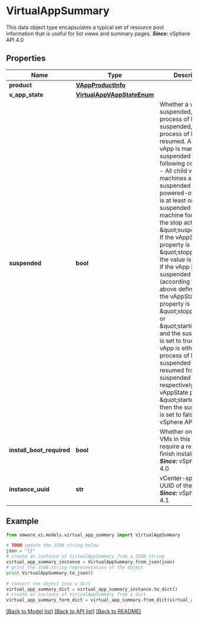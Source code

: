 # VirtualAppSummary

This data object type encapsulates a typical set of resource pool information that is useful for list views and summary pages.  ***Since:*** vSphere API 4.0 

## Properties
Name | Type | Description | Notes
------------ | ------------- | ------------- | -------------
**product** | [**VAppProductInfo**](VAppProductInfo.md) |  | [optional] 
**v_app_state** | [**VirtualAppVAppStateEnum**](VirtualAppVAppStateEnum.md) |  | [optional] 
**suspended** | **bool** | Whether a vApp is suspended, in the process of being suspended, or in the process of being resumed.  A stopped vApp is marked as suspended under the following conditions: - All child virtual machines are either suspended or powered-off. - There is at least one suspended virtual machine for which the   stop action is not \&quot;suspend\&quot;.    If the vAppState property is \&quot;stopped\&quot;, the value is set to true if the vApp is suspended (according the the above definition).  If the vAppState property is \&quot;stopping\&quot; or \&quot;starting\&quot; and the suspend flag is set to true, then the vApp is either in the process of being suspended or resumed from a suspended state, respectively.  If the vAppState property is \&quot;started\&quot;, then the suspend flag is set to false.  ***Since:*** vSphere API 4.1  | [optional] 
**install_boot_required** | **bool** | Whether one or more VMs in this vApp require a reboot to finish installation.  ***Since:*** vSphere API 4.0  | [optional] 
**instance_uuid** | **str** | vCenter-specific UUID of the vApp  ***Since:*** vSphere API 4.1  | [optional] 

## Example

```python
from vmware_vi.models.virtual_app_summary import VirtualAppSummary

# TODO update the JSON string below
json = "{}"
# create an instance of VirtualAppSummary from a JSON string
virtual_app_summary_instance = VirtualAppSummary.from_json(json)
# print the JSON string representation of the object
print VirtualAppSummary.to_json()

# convert the object into a dict
virtual_app_summary_dict = virtual_app_summary_instance.to_dict()
# create an instance of VirtualAppSummary from a dict
virtual_app_summary_form_dict = virtual_app_summary.from_dict(virtual_app_summary_dict)
```
[[Back to Model list]](../README.md#documentation-for-models) [[Back to API list]](../README.md#documentation-for-api-endpoints) [[Back to README]](../README.md)


